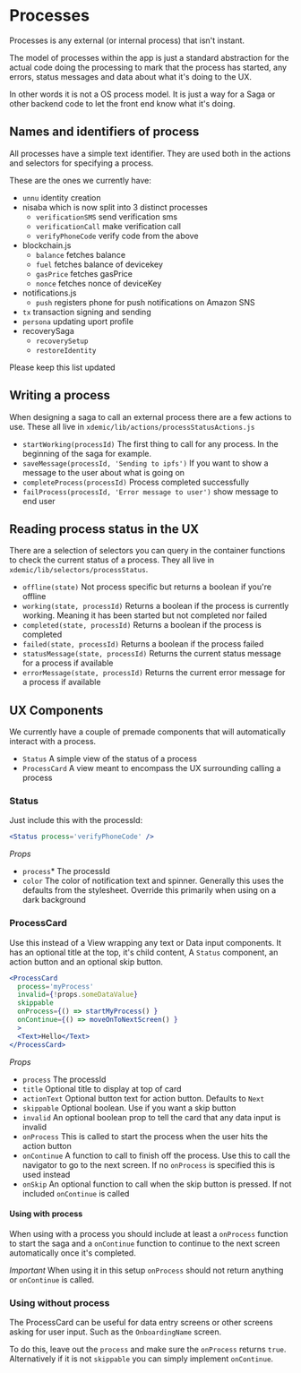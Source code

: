 # Processes

Processes is any external (or internal process) that isn't instant. 

The model of processes within the app is just a standard abstraction for the actual code doing the processing to mark that the process has started, any errors, status messages and data about what it's doing to the UX.

In other words it is not a OS process model. It is just a way for a Saga or other backend code to let the front end know what it's doing.

## Names and identifiers of process

All processes have a simple text identifier. They are used both in the actions and selectors for specifying a process.

These are the ones we currently have:

- `unnu` identity creation
- nisaba which is now split into 3 distinct processes
  - `verificationSMS` send verification sms
  - `verificationCall` make verification call
  - `verifyPhoneCode` verify code from the above
- blockchain.js
  - `balance` fetches balance
  - `fuel` fetches balance of devicekey
  - `gasPrice` fetches gasPrice
  - `nonce` fetches nonce of deviceKey
- notifications.js 
  - `push` registers phone for push notifications on Amazon SNS
- `tx` transaction signing and sending
- `persona` updating uport profile
- recoverySaga
  - `recoverySetup`
  - `restoreIdentity`

Please keep this list updated

## Writing a process

When designing a saga to call an external process there are a few actions to use. These all live in `xdemic/lib/actions/processStatusActions.js`

- `startWorking(processId)` The first thing to call for any process. In the beginning of the saga for example.
- `saveMessage(processId, 'Sending to ipfs')` If you want to show a message to the user about what is going on
- `completeProcess(processId)` Process completed successfully
- `failProcess(processId, 'Error message to user')` show message to end user

## Reading process status in the UX

There are a selection of selectors you can query in the container functions to check the current status of a process. They all live in `xdemic/lib/selectors/processStatus`.

- `offline(state)` Not process specific but returns a boolean if you're offline
- `working(state, processId)` Returns a boolean if the process is currently working. Meaning it has been started but not completed nor failed
- `completed(state, processId)` Returns a boolean if the process is completed
- `failed(state, processId)` Returns a boolean if the process failed
- `statusMessage(state, processId)` Returns the current status message for a process if available
- `errorMessage(state, processId)` Returns the current error message for a process if available

## UX Components

We currently have a couple of premade components that will automatically interact with a process.

- `Status` A simple view of the status of a process
- `ProcessCard` A view meant to encompass the UX surrounding calling a process

### Status

Just include this with the processId:

```jsx
<Status process='verifyPhoneCode' />
```

*Props*

- `process`* The processId
- `color` The color of notification text and spinner. Generally this uses the defaults from the stylesheet. Override this primarily when using on a dark background

### ProcessCard

Use this instead of a View wrapping any text or Data input components. It has an optional title at the top, it's child content, A `Status` component, an action button and an optional skip button.

```jsx
<ProcessCard 
  process='myProcess'
  invalid={!props.someDataValue}
  skippable
  onProcess={() => startMyProcess() }
  onContinue={() => moveOnToNextScreen() }
  >
  <Text>Hello</Text>
</ProcessCard>
```

*Props*

- `process` The processId
- `title` Optional title to display at top of card
- `actionText` Optional button text for action button. Defaults to `Next`
- `skippable` Optional boolean. Use if you want a skip button
- `invalid` An optional boolean prop to tell the card that any data input is invalid
- `onProcess` This is called to start the process when the user hits the action button
- `onContinue` A function to call to finish off the process. Use this to call the navigator to go to the next screen. If no `onProcess` is specified this is used instead
- `onSkip` An optional function to call when the skip button is pressed. If not included `onContinue` is called

#### Using with process

When using with a process you should include at least a `onProcess` function to start the saga and a `onContinue` function to continue to the next screen automatically once it's completed.

*Important* When using it in this setup `onProcess` should not return anything or `onContinue` is called.

### Using without process

The ProcessCard can be useful for data entry screens or other screens asking for user input. Such as the `OnboardingName` screen.

To do this, leave out the `process` and make sure the `onProcess` returns `true`. Alternatively if it is not `skippable` you can simply implement `onContinue`.